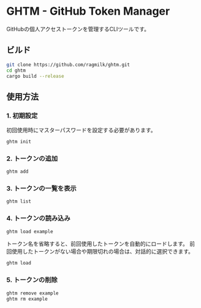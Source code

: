 # GHTM - GitHub Token Manager
GitHubの個人アクセストークンを管理するCLIツールです。

## ビルド
```bash
git clone https://github.com/ragmilk/ghtm.git
cd ghtm
cargo build --release
```

## 使用方法
### 1. 初期設定
初回使用時にマスターパスワードを設定する必要があります。
```bash
ghtm init
```

### 2. トークンの追加
```bash
ghtm add
```

### 3. トークンの一覧を表示
```bash
ghtm list
```

### 4. トークンの読み込み
```bash
ghtm load example
```
トークン名を省略すると、前回使用したトークンを自動的にロードします。
前回使用したトークンがない場合や期限切れの場合は、対話的に選択できます。
```bash
ghtm load
```

### 5. トークンの削除
```bash
ghtm remove example
ghtm rm example
```
